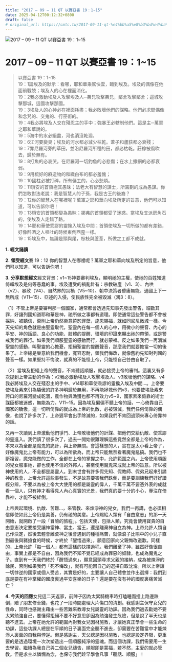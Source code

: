 ```yaml
---
title: "2017 – 09 – 11 QT 以賽亞書 19：1~15"
date: 2025-04-12T00:12:32+0800
draft: false
# original_url: https://cmtc.tw/2017-09-11-qt-%e4%bb%a5%e8%b3%bd%e4%ba%9e%e6%9b%b8-19%ef%bc%9a115
---
```


![2017 – 09 – 11 QT 以賽亞書 19：1\~15](/images/qt.jpg   "2017 – 09 – 11 QT 以賽亞書 19：1\~15")

# 2017 – 09 – 11 QT 以賽亞書 19：1\~15

> 以賽亞書 19：1\~15  
> 19：1論埃及的默示：看哪，耶和華乘駕快雲，臨到埃及。埃及的偶像在他面前戰兢；埃及人的心在裡面消化。  
> 19：2我必激動埃及人攻擊埃及人─弟兄攻擊弟兄，鄰舍攻擊鄰舍；這城攻擊那城，這國攻擊那國。  
> 19：3埃及人的心神必在裡面耗盡；我必敗壞他們的謀略。他們必求問偶像和念咒的、交鬼的、行巫術的。  
> 19：4我必將埃及人交在殘忍主的手中；強暴王必轄制他們。這是主─萬軍之耶和華說的。  
> 19：5海中的水必絕盡，河也消沒乾涸。  
> 19：6江河要變臭；埃及的河水都必減少枯乾。葦子和蘆荻都必衰殘；  
> 19：7靠尼羅河旁的草田，並沿尼羅河所種的田，都必枯乾。莊稼被風吹去，歸於無有。  
> 19：8打魚的必哀哭。在尼羅河一切釣魚的必悲傷；在水上撒網的必都衰弱。  
> 19：9用梳好的麻造物的和織白布的都必羞愧；  
> 19：10國柱必被打碎，所有傭工的，心必愁煩。  
> 19：11瑣安的首領極其愚昧；法老大有智慧的謀士，所籌劃的成為愚謀。你們怎敢對法老說：我是智慧人的子孫，我是古王的後裔？  
> 19：12你的智慧人在哪裡呢？萬軍之耶和華向埃及所定的旨意，他們可以知道，可以告訴你吧！  
> 19：13瑣安的首領都變為愚昧；挪弗的首領都受了迷惑。當埃及支派房角石的，使埃及人走錯了路。  
> 19：14耶和華使乖謬的靈攙入埃及中間；首領使埃及一切所做的都有差錯，好像醉酒之人嘔吐的時候東倒西歪一樣。  
> 19：15埃及中，無論是頭與尾，棕枝與蘆葦，所做之工都不成就。

**1.** **經文誦讀**

**2.** **領受經文**賽 19：12 你的智慧人在哪裡呢？萬軍之耶和華向埃及所定的旨意，他們可以知道，可以告訴你吧！

**3. 分享默想經文**經文背景：v1\~15神要審判埃及，顯明祂的主權，使祂的百姓知道倚賴埃及是何等愚蠢的事。埃及遭受的禍亂針有：宗教破產（v1、3）、內哄（v2）、暴政（V4）、自然界的災禍（V5\~10）、朝中決策者昏庸無能、通國上下一無所成（V11\~15）、亞述的入侵，使民族性完全被毀滅（鴻3：8）。

（1）不管上帝是要審判那一個國家，通常都會透過先知事先發出警告，細數其罪，好讓列國知道耶和華是神，祂所做之事都有道理。即使通常這些警告都不會被採納、被聽信，否則上帝仍然樂意饒恕罪孽，施恩賜福，就如同尼尼微城一樣。今天先知的角色就是由聖靈取代，聖靈內在每一個人的心中，用微小的聲音、內心的平安、神的話語、良心的功能、肢體的提醒、環境的印證來顯出祂的帶領，或是警戒我們的罪行。如果我們順服聖靈的感動而行，就必蒙福。反之如果我們一再消滅聖靈的感動，叫聖靈的心擔憂，拒絕聖靈的提醒聲音，那麼我們就要擔當一切的後果了。上帝總是樂意給我們機會，寬容忍耐，領我們悔改，就像舊約先知對列國的聲音一樣。如果堅持不悔改，就真的不能怪上帝，只能怪自己咎由自取了。

（2）當埃及拒絕上帝的聲音，不肯聽話順服，就必接受上帝的審判。這裏又有多次提到上帝主動的作為：v2我必激動埃及人攻擊埃及人、v3敗壞他們的謀略、v4我必將埃及人交在殘忍主的手中、v14耶和華使乖謬的靈攙入埃及中間…。上帝要使埃及素來引為驕傲的許多神明歸於無用，不再能拯救他們v3，也要使埃及素來誇口的尼羅河變成乾涸，農作物與漁獲也都不再效力v5\~9，國家素來倚靠的術士謀臣都被迷惑，無能為力。V11\~15。因為埃及偏偏不聽上帝的話，一心倚靠自己國家的驕傲，這一切所倚靠的就成為上帝的仇敵，必被毀滅。我們任何倚靠的偶像，也說了許多次了，上帝遲早會出手除滅的，如果我們不肯回過頭來專心倚靠神的話。

又再一次讀到上帝激動他們爭鬥、上帝敗壞他們的計謀、把他們交給仇敵、使乖謬的靈進入。我們讀了很多次了，過去一開始很難理解這些竟然全都是上帝的作為，本來以為全都是魔鬼的詭計，與上帝無關。會這樣想的人，實在是太小看上帝了，好像魔鬼比上帝有能力，可以為所欲為，而上帝只能無奈看著魔鬼亂搞。我們也不斷複習，魔鬼能做的工作，全都在上帝的掌握之中，允許範圍之內。上帝使用順服的兒女服事祂，卻也使用不信的外邦人，甚至使用魔鬼來成就上帝的旨意。所以被神使用的人，不全都是屬靈人。到末世會有許多假先知、假教師、假弟兄起來引誘神的教會，上帝允許這些事發生，不是故意要害我們跌倒，而是要訓練我們好好讀經分辨，不要以為被上帝大大使用的都是屬靈的偉人，千萬千萬不要憑外表的成就看一個人，只有神才看得見人內心真實的光景，我們真的要十分的小心，專注在倚靠神，才能不被絆倒。

上帝興起環境、仇敵、苦難…，來管教、來煉淨神的兒女，我們一再講，也必須相信即使如此上帝仍是美善，仍有祂的美意。上帝賜給人類有「自由意志」的那一天開始，就開啟了一段「冒險的旅程」。包括天使，包括人類，究竟會使用寶貴的自由意志決定要接受讓神當神、當主、當王，還是離棄神自立為神。上帝允許人類自己作決定，然後去體會離棄神之後會遇到的種種痛苦，就像浪子比喻中的小兒子直到最後與豬搶食的時候，才終於「醒悟過來」，願意回家向父親悔改道歉。同樣的，上帝允許「每一個人」都有這樣的抉擇過程。我們離棄了神，雖然好像很自由，事實上卻是不自由，因為我們不知不覺已經成為罪惡的奴隸，也成為魔鬼之子。直到有一天我們終於「醒悟過來」，願意回頭尋求父親的接納，成為被煉淨的餘民，否則如果我們「死不悔改」，就有可能因自己的選擇自取沈淪。所以上帝讓一切悖逆的國家或個人受苦，其實是好的，主要讓人自己體會並作出選擇：我們到底是要在有神掌權的國度裏過平安喜樂的日子？還是要在沒有神的國度裏痛苦滅亡？

**4. 今天的回應**女兒這二天返家，前陣子因為太累騎機車時打瞌睡而撞上路邊跌倒，賠了朋友修車錢，也花了一段時間處理大片傷口的清創。我感謝主保守女兒的性命，同時也感謝主藉由一些苦難來教導女兒屬靈的功課。因為我們過去勸她不要太累勉強自己，要懂得拒絕不要不好意思卻因為勉強發生危險，但是說了半天也是聽不進去。上帝在祂允許的範圍內對我女兒因材施教，才讓她真正學會一些生命的功課，這些功課人總是在平順的日子裏面完全聽不進去，卻需要在苦難當中才能煉淨人裏面的自我與悖逆。但是感謝主，天父總是因材施教，也總是設定界限，更重要的是透過環境一次次塑造出一個順服純淨的靈魂。而這個功課，我們需要用一生去學習。繼續為我自己與二個女兒禱告，順服即是蒙福，若不然，主愛的就必管教。但是求主以憐憫為念，也保守我們趁早學會凡事「聽話、順服」！